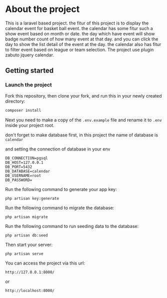 # About the project

This is a laravel based project. the fitur of this project is to display the calendar event for basket ball event. the calendar has some fitur such a show event based on month or date. the day which have event will show badge number count of how many event at that day. and you can click the day to show the list detail of the event at the day. the calendar also has fitur to filter event based on league or team selection. The project use plugin zabuto jquery calendar.

## Getting started

### Launch the project

Fork this repository, then clone your fork, and run this in your newly created directory:

```bash
composer install
```

Next you need to make a copy of the `.env.example` file and rename it to `.env` inside your project root.

don't forget to make database first, in this project the name of database is `calendar`

and setting the connection of database in your env

```
DB_CONNECTION=pgsql
DB_HOST=127.0.0.1
DB_PORT=5432
DB_DATABASE=calendar
DB_USERNAME=root
DB_PASSWORD=
```

Run the following command to generate your app key:

```
php artisan key:generate
```

Run the following command to migrate the database:

```
php artisan migrate
```

Run the following command to run seeding data to the database:

```
php artisan db:seed
```

Then start your server:

```
php artisan serve
```

You can access the project via this url:

```
http://127.0.0.1:8000/
```

or 

```
http://localhost:8000/
```